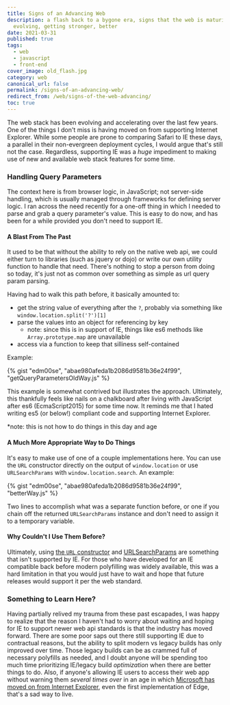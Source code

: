 ```yaml
---
title: Signs of an Advancing Web
description: a flash back to a bygone era, signs that the web is maturing,
  evolving, getting stronger, better
date: 2021-03-31
published: true
tags:
  - web
  - javascript
  - front-end
cover_image: old_flash.jpg
category: web
canonical_url: false
permalink: /signs-of-an-advancing-web/
redirect_from: /web/signs-of-the-web-advancing/
toc: true
---
```

The web stack has been evolving and accelerating over the last few years. One of the things I don't miss is having moved on from supporting Internet Explorer. While some people are prone to comparing Safari to IE these days, a parallel in their non-evergreen deployment cycles, I would argue that's still not the case. Regardless, supporting IE was a _huge_ impediment to making use of new and available web stack features for some time.

### Handling Query Parameters

The context here is from browser logic, in JavaScript; not server-side handling, which is usually managed through frameworks for defining server logic. I ran across the need recently for a one-off thing in which I needed to parse and grab a query parameter's value. This is easy to do now, and has been for a while provided you don't need to support IE.

#### A Blast From The Past

It used to be that without the ability to rely on the native web api, we could either turn to libraries (such as jquery or dojo) or write our own utility function to handle that need. There's nothing to stop a person from doing so today, it's just not as common over something as simple as url query param parsing.

Having had to walk this path before, it basically amounted to:

- get the string value of everything after the `?`, probably via something like `window.location.split('?')[1]`
- parse the values into an object for referencing by key
  - note: since this is in support of IE, things like es6 methods like `Array.prototype.map` are unavailable
- access via a function to keep that silliness self-contained

Example:

{% gist "edm00se", "abae980afeda1b2086d9581b36e24f99", "getQueryParametersOldWay.js" %}

This example is somewhat contrived but illustrates the approach. Ultimately, this thankfully feels like nails on a chalkboard after living with JavaScript after es6 (EcmaScript2015) for some time now. It reminds me that I hated writing es5 (or below!) compliant code and supporting Internet Explorer.

\*note: this is not how to do things in this day and age

#### A Much More Appropriate Way to Do Things

It's easy to make use of one of a couple implementations here. You can use the `URL` constructor directly on the output of `window.location` or use `URLSearchParams` with `window.location.search`. An example:

{% gist "edm00se", "abae980afeda1b2086d9581b36e24f99", "betterWay.js" %}

Two lines to accomplish what was a separate function before, or one if you chain off the returned `URLSearchParams` instance and don't need to assign it to a temporary variable.

#### Why Couldn't I Use Them Before?

Ultimately, using [the `URL` constructor][url-constructor] and [URLSearchParams][url-searchparams] are something that isn't supported by IE. For those who have developed for an IE compatible back before modern polyfilling was widely available, this was a hard limitation in that you would just have to wait and hope that future releases would support it per the web standard.

### Something to Learn Here?

Having partially relived my trauma from these past escapades, I was happy to realize that the reason I haven't had to worry about waiting and hoping for IE to support newer web api standards is that the industry has moved forward. There are some poor saps out there still supporting IE due to contractual reasons, but the ability to split modern vs legacy builds has only improved over time. Those legacy builds can be as crammed full of necessary polyfills as needed, and I doubt anyone will be spending too much time prioritizing IE/legacy build _optimization_ when there are better things to do. Also, if anyone's allowing IE users to access their web app without warning them _several times over_ in an age in which [Microsoft has moved on from Internet Explorer][ms-bye-ie], even the first implementation of Edge, that's a sad way to live.

[url-constructor]: https://developer.mozilla.org/en-US/docs/Web/API/URL/URL#browser_compatibility
[url-searchparams]: https://developer.mozilla.org/en-US/docs/Web/API/URLSearchParams#browser_compatibility
[ms-bye-ie]: https://techcommunity.microsoft.com/t5/microsoft-365-blog/microsoft-365-apps-say-farewell-to-internet-explorer-11-and/ba-p/1591666
